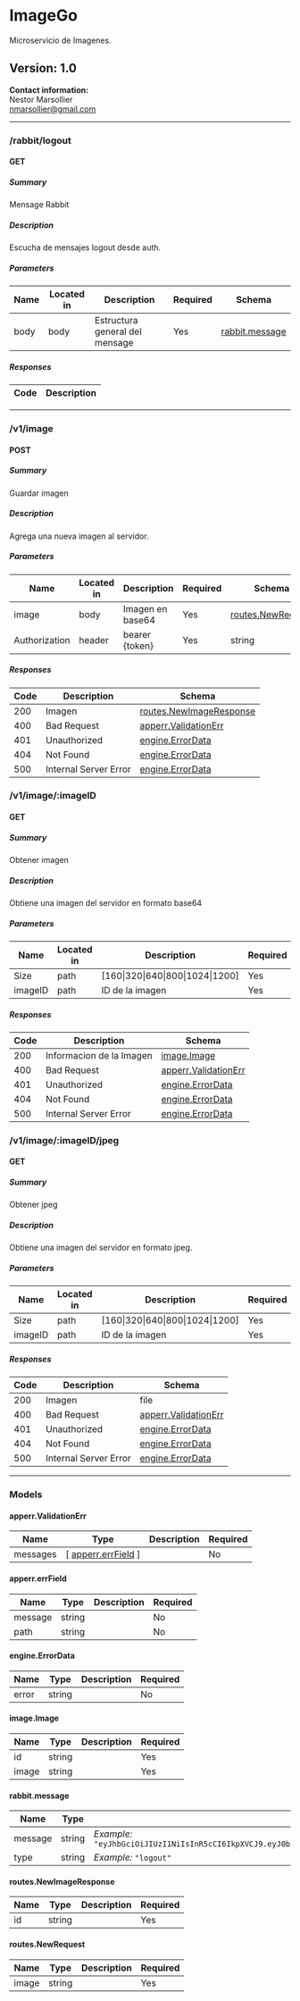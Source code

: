 # ImageGo
Microservicio de Imagenes.

## Version: 1.0

**Contact information:**  
Nestor Marsollier  
nmarsollier@gmail.com  

---
### /rabbit/logout

#### GET
##### Summary

Mensage Rabbit

##### Description

Escucha de mensajes logout desde auth.

##### Parameters

| Name | Located in | Description | Required | Schema |
| ---- | ---------- | ----------- | -------- | ------ |
| body | body | Estructura general del mensage | Yes | [rabbit.message](#rabbitmessage) |

##### Responses

| Code | Description |
| ---- | ----------- |

---
### /v1/image

#### POST
##### Summary

Guardar imagen

##### Description

Agrega una nueva imagen al servidor.

##### Parameters

| Name | Located in | Description | Required | Schema |
| ---- | ---------- | ----------- | -------- | ------ |
| image | body | Imagen en base64 | Yes | [routes.NewRequest](#routesnewrequest) |
| Authorization | header | bearer {token} | Yes | string |

##### Responses

| Code | Description | Schema |
| ---- | ----------- | ------ |
| 200 | Imagen | [routes.NewImageResponse](#routesnewimageresponse) |
| 400 | Bad Request | [apperr.ValidationErr](#apperrvalidationerr) |
| 401 | Unauthorized | [engine.ErrorData](#engineerrordata) |
| 404 | Not Found | [engine.ErrorData](#engineerrordata) |
| 500 | Internal Server Error | [engine.ErrorData](#engineerrordata) |

### /v1/image/:imageID

#### GET
##### Summary

Obtener imagen

##### Description

Obtiene una imagen del servidor en formato base64

##### Parameters

| Name | Located in | Description | Required | Schema |
| ---- | ---------- | ----------- | -------- | ------ |
| Size | path | [160\|320\|640\|800\|1024\|1200] | Yes | string |
| imageID | path | ID de la imagen | Yes | string |

##### Responses

| Code | Description | Schema |
| ---- | ----------- | ------ |
| 200 | Informacion de la Imagen | [image.Image](#imageimage) |
| 400 | Bad Request | [apperr.ValidationErr](#apperrvalidationerr) |
| 401 | Unauthorized | [engine.ErrorData](#engineerrordata) |
| 404 | Not Found | [engine.ErrorData](#engineerrordata) |
| 500 | Internal Server Error | [engine.ErrorData](#engineerrordata) |

### /v1/image/:imageID/jpeg

#### GET
##### Summary

Obtener jpeg

##### Description

Obtiene una imagen del servidor en formato jpeg.

##### Parameters

| Name | Located in | Description | Required | Schema |
| ---- | ---------- | ----------- | -------- | ------ |
| Size | path | [160\|320\|640\|800\|1024\|1200] | Yes | string |
| imageID | path | ID de la imagen | Yes | string |

##### Responses

| Code | Description | Schema |
| ---- | ----------- | ------ |
| 200 | Imagen | file |
| 400 | Bad Request | [apperr.ValidationErr](#apperrvalidationerr) |
| 401 | Unauthorized | [engine.ErrorData](#engineerrordata) |
| 404 | Not Found | [engine.ErrorData](#engineerrordata) |
| 500 | Internal Server Error | [engine.ErrorData](#engineerrordata) |

---
### Models

#### apperr.ValidationErr

| Name | Type | Description | Required |
| ---- | ---- | ----------- | -------- |
| messages | [ [apperr.errField](#apperrerrfield) ] |  | No |

#### apperr.errField

| Name | Type | Description | Required |
| ---- | ---- | ----------- | -------- |
| message | string |  | No |
| path | string |  | No |

#### engine.ErrorData

| Name | Type | Description | Required |
| ---- | ---- | ----------- | -------- |
| error | string |  | No |

#### image.Image

| Name | Type | Description | Required |
| ---- | ---- | ----------- | -------- |
| id | string |  | Yes |
| image | string |  | Yes |

#### rabbit.message

| Name | Type | Description | Required |
| ---- | ---- | ----------- | -------- |
| message | string | *Example:* `"eyJhbGciOiJIUzI1NiIsInR5cCI6IkpXVCJ9.eyJ0b2tlbklEIjoiNjZiNjBlYzhlMGYzYzY4OTUzMzJlOWNmIiwidXNlcklEIjoiNjZhZmQ3ZWU4YTBhYjRjZjQ0YTQ3NDcyIn0.who7upBctOpmlVmTvOgH1qFKOHKXmuQCkEjMV3qeySg"` | No |
| type | string | *Example:* `"logout"` | No |

#### routes.NewImageResponse

| Name | Type | Description | Required |
| ---- | ---- | ----------- | -------- |
| id | string |  | Yes |

#### routes.NewRequest

| Name | Type | Description | Required |
| ---- | ---- | ----------- | -------- |
| image | string |  | Yes |
